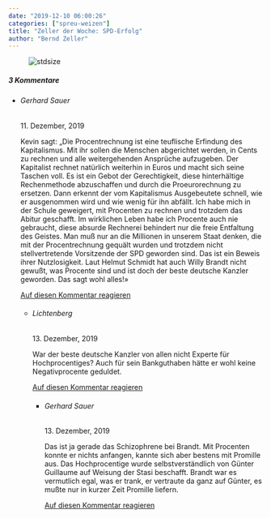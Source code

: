 ```yaml
---
date: "2019-12-10 06:00:26"
categories: ["spreu-weizen"]
title: "Zeller der Woche: SPD-Erfolg"
author: "Bernd Zeller"
---
```



<figure>
<img src="https://www.publicomag.com/wp-content/uploads/2019/12/SPD-Erfolg.jpg" alt=stdsize>
</figure>


<!--more-->
<h5 class="comments-h">
3 Kommentare </h5>
<ul class="commentlist">
<li class="comment even thread-even depth-1 clearfix" id="li-comment-24642">
<h6 class="author">Gerhard Sauer</h6> <span class="date">11. Dezember, 2019</span>



Kevin sagt: „Die Procentrechnung ist eine teuflische Erfindung des Kapitalismus. Mit ihr sollen die Menschen abgerichtet werden, in Cents zu rechnen und alle weitergehenden Ansprüche aufzugeben. Der Kapitalist rechnet natürlich weiterhin in Euros und macht sich seine Taschen voll. Es ist ein Gebot der Gerechtigkeit, diese hinterhältige Rechenmethode abzuschaffen und durch die Proeurorechnung zu ersetzen. Dann erkennt der vom Kapitalismus Ausgebeutete schnell, wie er ausgenommen wird und wie wenig für ihn abfällt. Ich habe mich in der Schule geweigert, mit Procenten zu rechnen und trotzdem das Abitur geschafft. Im wirklichen Leben habe ich Procente auch nie gebraucht, diese absurde Rechnerei behindert nur die freie Entfaltung des Geistes. Man muß nur an die Millionen in unserem Staat denken, die mit der Procentrechnung gequält wurden und trotzdem nicht stellvertretende Vorsitzende der SPD geworden sind. Das ist ein Beweis ihrer Nutzlosigkeit. Laut Helmut Schmidt hat auch Willy Brandt nicht gewußt, was Procente sind und ist doch der beste deutsche Kanzler geworden. Das sagt wohl alles!»

<a rel="nofollow" class="comment-reply-link" href="#comment-24642" data-commentid="24642" data-postid="10121" data-belowelement="comment-24642" data-respondelement="respond" data-replyto="Antworte auf Gerhard Sauer" aria-label="Antworte auf Gerhard Sauer">Auf diesen Kommentar reagieren</a> 


<ul class="children">
<li class="comment odd alt depth-2 clearfix" id="li-comment-24838">
<h6 class="author">Lichtenberg</h6> <span class="date">13. Dezember, 2019</span>



War der beste deutsche Kanzler von allen nicht Experte für Hochprocentiges? Auch für sein Bankguthaben hätte er wohl keine Negativprocente geduldet.

<a rel="nofollow" class="comment-reply-link" href="#comment-24838" data-commentid="24838" data-postid="10121" data-belowelement="comment-24838" data-respondelement="respond" data-replyto="Antworte auf Lichtenberg" aria-label="Antworte auf Lichtenberg">Auf diesen Kommentar reagieren</a> 


<ul class="children">
<li class="comment even depth-3 clearfix" id="li-comment-24876">
<h6 class="author">Gerhard Sauer</h6> <span class="date">13. Dezember, 2019</span>



Das ist ja gerade das Schizophrene bei Brandt. Mit Procenten konnte er nichts anfangen, kannte sich aber bestens mit Promille aus. Das Hochprocentige wurde selbstverständlich von Günter Guillaume auf Weisung der Stasi beschafft. Brandt war es vermutlich egal, was er trank, er vertraute da ganz auf Günter, es mußte nur in kurzer Zeit Promille liefern.

<a rel="nofollow" class="comment-reply-link" href="#comment-24876" data-commentid="24876" data-postid="10121" data-belowelement="comment-24876" data-respondelement="respond" data-replyto="Antworte auf Gerhard Sauer" aria-label="Antworte auf Gerhard Sauer">Auf diesen Kommentar reagieren</a> 


</li>
</ul>
</li>
</ul>
</li>
</ul>
